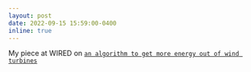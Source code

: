 ```yaml
---
layout: post
date: 2022-09-15 15:59:00-0400
inline: true
---
```


My piece at WIRED on [`an algorithm to get more energy out of wind turbines`](https://www.wired.co.uk/article/wind-turbine-efficiency-algorithm)
